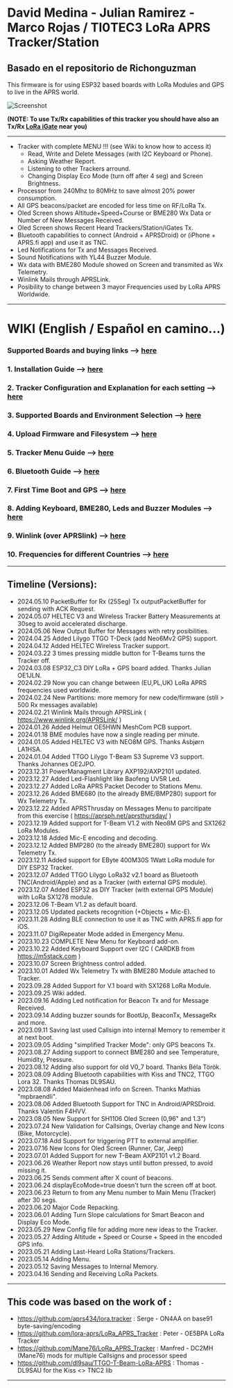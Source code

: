 # David Medina - Julian Ramirez - Marco Rojas / TI0TEC3 LoRa APRS Tracker/Station
## Basado en el repositorio de Richonguzman

This firmware is for using ESP32 based boards with LoRa Modules and GPS to live in the APRS world.

![Screenshot](https://github.com/richonguzman/LoRa_APRS_Tracker/blob/main/images/OledScreen2.jpeg)

__(NOTE: To use Tx/Rx capabilities of this tracker you should have also an Tx/Rx <a href="https://github.com/richonguzman/LoRa_APRS_iGate" target="_blank">LoRa iGate</a> near you)__

____________________________________________________


- Tracker with complete MENU !!! (see Wiki to know how to access it)
    - Read, Write and Delete Messages (with I2C Keyboard or Phone).
    - Asking Weather Report.
    - Listening to other Trackers arround.
    - Changing Display Eco Mode (turn off after 4 seg) and Screen Brightness.
- Processor from 240Mhz to 80MHz to save almost 20% power consumption.
- All GPS beacons/packet are encoded for less time on RF/LoRa Tx.
- Oled Screen shows Altitude+Speed+Course or BME280 Wx Data or Number of New Messages Received.
- Oled Screen shows Recent Heard Trackers/Station/iGates Tx.
- Bluetooth capabilities to connect (Android + APRSDroid) or (iPhone + APRS.fi app) and use it as TNC.
- Led Notifications for Tx and Messages Received.
- Sound Notifications with YL44 Buzzer Module.
- Wx data with BME280 Module showed on Screen and transmited as Wx Telemetry.
- Winlink Mails through APRSLink.
- Posibility to change between 3 mayor Frequencies used by LoRa APRS Worldwide.

____________________________________________________

# WIKI (English / Español en camino...)

### Supported Boards and buying links --> <a href="https://github.com/richonguzman/LoRa_APRS_Tracker/wiki/Z.-------Supported-Boards-and-Buying-Links" target="_blank">here</a>

### 1. Installation Guide --> <a href="https://github.com/richonguzman/LoRa_APRS_Tracker/wiki/01.-Installation-Guide-%23-Guia-de-Instalacion" target="_blank">here</a>

### 2. Tracker Configuration and Explanation for each setting --> <a href="https://github.com/richonguzman/LoRa_APRS_Tracker/wiki/02.-Tracker-Configuration--%23--Configuracion-del-Tracker" target="_blank">here</a>

### 3. Supported Boards and Environment Selection --> <a href="https://github.com/richonguzman/LoRa_APRS_Tracker/wiki/03.-Supported-Boards-and-Environment-Selection-%23-Placas-soportadas-y-seleccion-del-entorno" target="_blank">here</a>

### 4. Upload Firmware and Filesystem --> <a href="https://github.com/richonguzman/LoRa_APRS_Tracker/wiki/04.-Upload-Firmware-and-Filesystem-%23-Subir-Firmware-y-sistema-de-archivos" target="_blank">here</a>

### 5. Tracker Menu Guide --> <a href="https://github.com/richonguzman/LoRa_APRS_Tracker/wiki/05.-Menu-Guide-%23-Guía-del-menú" target="_blank">here</a>

### 6. Bluetooth Guide --> <a href="https://github.com/richonguzman/LoRa_APRS_Tracker/wiki/06.-Bluetooth-Connection-%23-Conexión-Bluetooth" target="_blank">here</a>

### 7. First Time Boot and GPS --> <a href="https://github.com/richonguzman/LoRa_APRS_Tracker/wiki/07.-First-Time-Boot-and-GPS.-Primer-arranque-y-GPS" target="_blank">here</a>

### 8. Adding Keyboard, BME280, Leds and Buzzer Modules --> <a href="https://github.com/richonguzman/LoRa_APRS_Tracker/wiki/08.-Adding-Keyboard,-BME280,-Leds-and-Buzzer--Modules.-Añadir-teclado,-BME280,-LED-y-alarma-sonora." target="_blank">here</a>

### 9. Winlink (over APRSlink) --> <a href="https://github.com/richonguzman/LoRa_APRS_Tracker/wiki/09.-Winlink-(connecting-and-use--conexion-y-uso)." target="_blank">here</a>

### 10. Frequencies for different Countries  --> <a href="https://github.com/richonguzman/LoRa_APRS_Tracker/wiki/10.-Frequencies-for-different-Countries.--Frecuencias-para-distintos-paises." target="_blank">here</a>

____________________________________________________
## Timeline (Versions):

- 2024.05.10 PacketBuffer for Rx (25Seg) Tx outputPacketBuffer for sending with ACK Request.
- 2024.05.07 HELTEC V3 and Wireless Tracker Battery Measurements at 30seg to avoid accelerated discharge.
- 2024.05.06 New Output Buffer for Messages with retry posibilities.
- 2024.04.25 Added Lilygo TTGO T-Deck (add Neo6Mv2 GPS) support.
- 2024.04.12 Added HELTEC Wireless Tracker support.
- 2024.03.22 3 times pressing middle button for T-Beams turns the Tracker off.
- 2024.03.08 ESP32_C3 DIY LoRa + GPS board added. Thanks Julian OE1JLN.
- 2024.02.29 Now you can change between (EU,PL,UK) LoRa APRS frequencies used worldwide.
- 2024.02.24 New Partitions: more memory for new code/firmware (still > 500 Rx messages available)
- 2024.02.21 Winlink Mails through APRSLink ( https://www.winlink.org/APRSLink/ )
- 2024.01.26 Added Helmut OE5HWN MeshCom PCB support.
- 2024.01.18 BME modules have now a single reading per minute.
- 2024.01.05 Added HELTEC V3 with NEO8M GPS. Thanks Asbjørn LA1HSA.
- 2024.01.04 Added TTGO Lilygo T-Beam S3 Supreme V3 support. Thanks Johannes OE2JPO.
- 2023.12.31 PowerManagment Library AXP192/AXP2101 updated.
- 2023.12.27 Added Led-Flashlight like Baofeng UV5R Led.
- 2023.12.27 Added LoRa APRS Packet Decoder to Stations Menu.
- 2023.12.26 Added BME680 (to the already BME/BMP280) support for Wx Telemetry Tx.
- 2023.12.22 Added APRSThrusday on Messages Menu to parcitipate from this exercise ( https://aprsph.net/aprsthursday/ )
- 2023.12.19 Added support for T-Beam V1.2 with Neo8M GPS and SX1262 LoRa Modules.
- 2023.12.18 Added Mic-E encoding and decoding.
- 2023.12.12 Added BMP280 (to the already BME280) support for Wx Telemetry Tx.
- 2023.12.11 Added support for EByte 400M30S 1Watt LoRa module for DIY ESP32 Tracker.
- 2023.12.07 Added TTGO Lilygo LoRa32 v2.1 board as Bluetooth TNC(Android/Apple) and as a Tracker (with external GPS module).
- 2023.12.07 Added ESP32 as DIY Tracker (with external GPS Module) with LoRa SX1278 module.
- 2023.12.06 T-Beam V1.2 as default board.
- 2023.12.05 Updated packets recognition (+Objects + Mic-E).
- 2023.11.28 Adding BLE connection to use it as TNC with APRS.fi app for iOS.
- 2023.11.07 DigiRepeater Mode added in Emergency Menu.
- 2023.10.23 COMPLETE New Menu for Keyboard add-on.
- 2023.10.22 Added Keyboard Support over I2C ( CARDKB from https://m5stack.com )
- 2023.10.07 Screen Brightness control added.
- 2023.10.01 Added Wx Telemetry Tx with BME280 Module attached to Tracker.
- 2023.09.28 Added Support for V.1 board with SX1268 LoRa Module.
- 2023.09.25 Wiki added.
- 2023.09.16 Adding Led notification for Beacon Tx and for Message Received.
- 2023.09.14 Adding buzzer sounds for BootUp, BeaconTx, MessageRx and more.
- 2023.09.11 Saving last used Callsign into internal Memory to remember it at next boot.
- 2023.09.05 Adding "simplified Tracker Mode": only GPS beacons Tx.
- 2023.08.27 Adding support to connect BME280 and see Temperature, Humidity, Pressure.
- 2023.08.12 Adding also support for old V0_7 board. Thanks Béla Török.
- 2023.08.09 Adding Bluetooth capabilities with Kiss and TNC2, TTGO Lora 32. Thanks Thomas DL9SAU.
- 2023.08.08 Added Maidenhead info on Screen. Thanks Mathias "mpbraendli".
- 2023.08.06 Added Bluetooth Support for TNC in Android/APRSDroid. Thanks Valentin F4HVV.
- 2023.08.05 New Support for SH1106 Oled Screen (0,96" and 1.3")
- 2023.07.24 New Validation for Callsings, Overlay change and New Icons (Bike, Motorcycle).
- 2023.07.18 Add Support for triggering PTT to external amplifier.
- 2023.07.16 New Icons for Oled Screen (Runner, Car, Jeep)
- 2023.07.01 Added Support for new T-Beam AXP2101 v1.2 Board.
- 2023.06.26 Weather Report now stays until button pressed, to avoid missing it.
- 2023.06.25 Sends comment after X count of beacons.
- 2023.06.24 displayEcoMode=true doesn't turn the screen off at boot.
- 2023.06.23 Return to from any Menu number to Main Menu (Tracker) after 30 segs.
- 2023.06.20 Major Code Repacking.
- 2023.06.01 Adding Turn Slope calculations for Smart Beacon and Display Eco Mode.
- 2023.05.29 New Config file for adding more new ideas to the Tracker.
- 2023.05.27 Adding Altitude + Speed or Course + Speed in the encoded GPS info.
- 2023.05.21 Adding Last-Heard LoRa Stations/Trackers.
- 2023.05.14 Adding Menu.
- 2023.05.12 Saving Messages to Internal Memory.
- 2023.04.16 Sending and Receiving LoRa Packets.

____________________________________________________
## This code was based on the work of :
- https://github.com/aprs434/lora.tracker : Serge - ON4AA on base91 byte-saving/encoding
- https://github.com/lora-aprs/LoRa_APRS_Tracker : Peter - OE5BPA LoRa Tracker
- https://github.com/Mane76/LoRa_APRS_Tracker : Manfred - DC2MH (Mane76) mods for multiple Callsigns and processor speed
- https://github.com/dl9sau/TTGO-T-Beam-LoRa-APRS : Thomas - DL9SAU for the Kiss <> TNC2 lib
____________________________________________________

